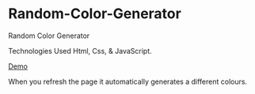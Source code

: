 # Random-Color-Generator
Random Color Generator

Technologies Used
Html,
Css, 
& JavaScript.

[Demo](http://192.168.0.11:5500/index.html)

When you refresh the page it automatically generates a different colours.
